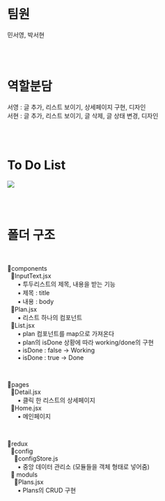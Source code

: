 # 팀원
민서영, 박서현<br />

<br />
<br />

# 역할분담
서영 : 글 추가, 리스트 보이기, 상세페이지 구현, 디자인 <br />
서현 : 글 추가, 리스트 보이기, 글 삭제, 글 상태 변경, 디자인 <br />

<br />
<br />

# To Do List

![](https://velog.velcdn.com/images/p_seo_hn/post/ac1ea824-bb64-4b6a-8c6e-4237d1355894/image.gif)

<br />
<br />

# 폴더 구조

<br />

📁components <br />
&nbsp; 📄InputText.jsx <br />
&nbsp; &nbsp; &nbsp; ▪ 투두리스트의 제목, 내용을 받는 기능 <br />
&nbsp; &nbsp; &nbsp; ▪ 제목 : title <br />
&nbsp; &nbsp; &nbsp; ▪ 내용 : body <br />
&nbsp; 📄Plan.jsx <br />
&nbsp; &nbsp; &nbsp; ▪ 리스트 하나의 컴포넌트 <br />
&nbsp; 📄List.jsx <br />
&nbsp; &nbsp; &nbsp; ▪ plan 컴포넌트를 map으로 가져온다 <br />
&nbsp; &nbsp; &nbsp; ▪ plan의 isDone 상황에 따라 working/done의 구현 <br />
&nbsp; &nbsp; &nbsp; ▪ isDone : false -> Working <br />
&nbsp; &nbsp; &nbsp; ▪ isDone : true -> Done <br />

<br />

📁pages <br />
&nbsp; 📄Detail.jsx <br />
&nbsp; &nbsp; &nbsp; ▪ 클릭 한 리스트의 상세페이지  <br />
&nbsp; 📄Home.jsx <br />
&nbsp; &nbsp; &nbsp; ▪ 메인페이지 <br />

<br />

📁redux <br />
&nbsp; 📁config <br />
&nbsp;&nbsp;&nbsp; 📄configStore.js <br />
&nbsp;&nbsp;&nbsp;&nbsp;&nbsp; ▪ 중앙 데이터 관리소 (모듈들을 객체 형태로 넣어줌) <br />
&nbsp; 📁 moduls <br />
&nbsp;&nbsp;&nbsp; 📄Plans.jsx  <br />
&nbsp;&nbsp;&nbsp;&nbsp;&nbsp; ▪ Plans의 CRUD 구현 <br />
